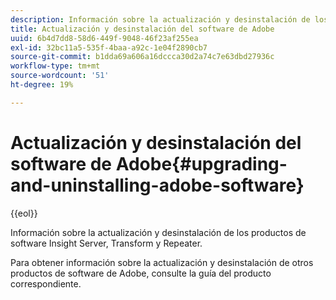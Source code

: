 ```yaml
---
description: Información sobre la actualización y desinstalación de los productos de software Insight Server, Transform y Repeater.
title: Actualización y desinstalación del software de Adobe
uuid: 6b4d7dd8-58d6-449f-9048-46f23af255ea
exl-id: 32bc11a5-535f-4baa-a92c-1e04f2890cb7
source-git-commit: b1dda69a606a16dccca30d2a74c7e63dbd27936c
workflow-type: tm+mt
source-wordcount: '51'
ht-degree: 19%

---
```


# Actualización y desinstalación del software de Adobe{#upgrading-and-uninstalling-adobe-software}

{{eol}}

Información sobre la actualización y desinstalación de los productos de software Insight Server, Transform y Repeater.

Para obtener información sobre la actualización y desinstalación de otros productos de software de Adobe, consulte la guía del producto correspondiente.
